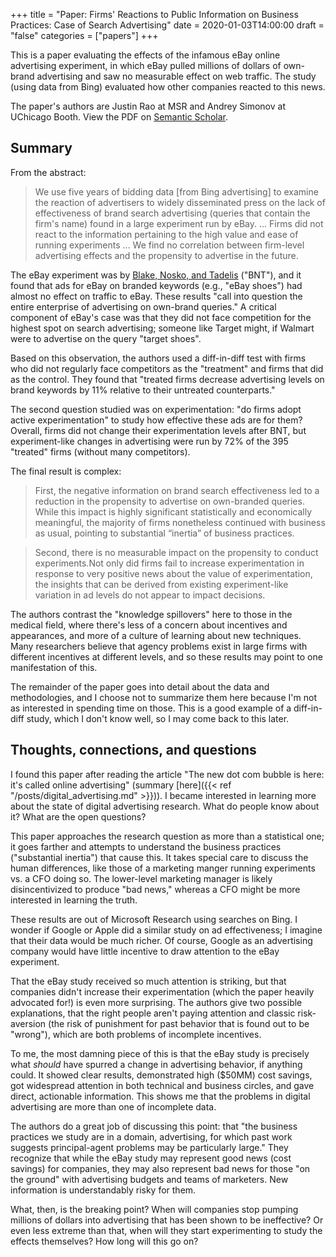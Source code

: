 +++
title = "Paper: Firms' Reactions to Public Information on Business Practices: Case of Search Advertising"
date = 2020-01-03T14:00:00
draft = "false"
categories = ["papers"]
+++

This is a paper evaluating the effects of the infamous eBay online advertising experiment, in which eBay pulled millions of dollars of own-brand advertising and saw no measurable effect on web traffic. The study (using data from Bing) evaluated how other companies reacted to this news.

<!--more-->

The paper's authors are Justin Rao at MSR and Andrey Simonov at UChicago Booth. View the PDF on [Semantic Scholar](https://pdfs.semanticscholar.org/b003/d2e2e95b60f1553023b8149436629652bd5c.pdf).

## Summary
From the abstract:

> We use five years of bidding data [from Bing advertising] to examine the reaction of advertisers to widely disseminated press on the lack of effectiveness of brand search advertising (queries that contain the firm's name) found in a large experiment run by eBay. ... Firms did not react to the information pertaining to the high value and ease of running experiments ... We find no correlation between firm-level advertising effects and the propensity to advertise in the future.

The eBay experiment was by [Blake, Nosko, and Tadelis](http://faculty.haas.berkeley.edu/stadelis/Tadelis.pdf) ("BNT"), and it found that ads for eBay on branded keywords (e.g., "eBay shoes") had almost no effect on traffic to eBay. These results "call into question the entire enterprise of advertising on own-brand queries." A critical component of eBay's case was that they did not face competition for the highest spot on search advertising; someone like Target might, if Walmart were to advertise on the query "target shoes".

Based on this observation, the authors used a diff-in-diff test with firms who did not regularly face competitors as the "treatment" and firms that did as the control. They found that "treated firms decrease advertising levels on brand keywords by 11% relative to their untreated counterparts."

The second question studied was on experimentation: "do firms adopt active experimentation" to study how effective these ads are for them? Overall, firms did not change their experimentation levels after BNT, but experiment-like changes in advertising were run by 72% of the 395 "treated" firms (without many competitors).

The final result is complex:

> First, the negative information on brand search effectiveness led to a reduction in the propensity to advertise on own-branded queries. While this impact is highly significant statistically and economically meaningful, the majority of firms nonetheless continued with business as usual, pointing to substantial “inertia” of business practices.

> Second, there is no measurable impact on the propensity to conduct experiments.Not only did firms fail to increase experimentation in response to very positive news about the value of experimentation, the insights that can be derived from existing experiment-like variation in ad levels do not appear to impact decisions.

The authors contrast the "knowledge spillovers" here to those in the medical field, where there's less of a concern about incentives and appearances, and more of a culture of learning about new techniques. Many researchers believe that agency problems exist in large firms with different incentives at different levels, and so these results may point to one manifestation of this.

The remainder of the paper goes into detail about the data and methodologies, and I choose not to summarize them here because I'm not as interested in spending time on those. This is a good example of a diff-in-diff study, which I don't know well, so I may come back to this later.


## Thoughts, connections, and questions
I found this paper after reading the article "The new dot com bubble is here: it's called online advertising" (summary [here]({{< ref "/posts/digital_advertising.md" >}})). I became interested in learning more about the state of digital advertising research. What do people know about it? What are the open questions?

This paper approaches the research question as more than a statistical one; it goes farther and attempts to understand the business practices ("substantial inertia") that cause this. It takes special care to discuss the human differences, like those of a marketing manger running experiments vs. a CFO doing so. The lower-level marketing manager is likely disincentivized to produce "bad news," whereas a CFO might be more interested in learning the truth.

These results are out of Microsoft Research using searches on Bing. I wonder if Google or Apple did a similar study on ad effectiveness; I imagine that their data would be much richer. Of course, Google as an advertising company would have little incentive to draw attention to the eBay experiment.

That the eBay study received so much attention is striking, but that companies didn't increase their experimentation (which the paper heavily advocated for!) is even more surprising. The authors give two possible explanations, that the right people aren't paying attention and classic risk-aversion (the risk of punishment for past behavior that is found out to be "wrong"), which are both problems of incomplete incentives.

To me, the most damning piece of this is that the eBay study is precisely what *should* have spurred a change in advertising behavior, if anything could. It showed clear results, demonstrated high ($50MM) cost savings, got widespread attention in both technical and business circles, and gave direct, actionable information. This shows me that the problems in digital advertising are more than one of incomplete data.

The authors do a great job of discussing this point: that "the business practices we study are in a domain, advertising, for which past work suggests principal-agent problems may be particularly large." They recognize that while the eBay study may represent good news (cost savings) for companies, they may also represent bad news for those "on the ground" with advertising budgets and teams of marketers. New information is understandably risky for them.

What, then, is the breaking point? When will companies stop pumping millions of dollars into advertising that has been shown to be ineffective? Or even less extreme than that, when will they start experimenting to study the effects themselves? How long will this go on?
